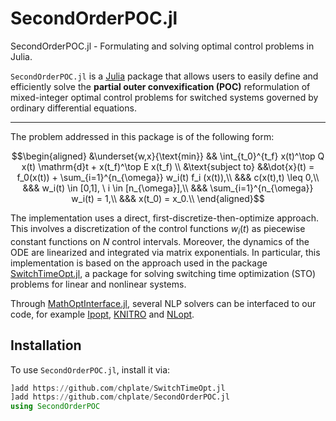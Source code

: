 # SecondOrderPOC.jl
SecondOrderPOC.jl - Formulating and solving optimal control problems in Julia.

`SecondOrderPOC.jl` is a [Julia](https://julialang.org) package that allows users to easily define and efficiently solve the **partial outer convexification (POC)** reformulation of mixed-integer optimal control problems for switched systems governed by ordinary differential equations. 
****

The problem addressed in this package is of the following form:

```math
\begin{aligned}
    &\underset{w,x}{\text{min}} && \int_{t_0}^{t_f} x(t)^\top Q x(t) \mathrm{d}t + x(t_f)^\top E x(t_f) \\
    &\text{subject to}
    &&\dot{x}(t) = f_0(x(t)) + \sum_{i=1}^{n_{\omega}} w_i(t) f_i (x(t)),\\
    &&& c(x(t),t) \leq 0,\\
    &&& w_i(t) \in [0,1], \ i \in [n_{\omega}],\\
    &&& \sum_{i=1}^{n_{\omega}} w_i(t) = 1,\\
    &&& x(t_0) = x_0.\\
\end{aligned}
```

The implementation uses a direct, first-discretize-then-optimize approach. This involves a discretization of the control functions $w_i(t)$ as piecewise constant functions on $N$ control intervals. Moreover, the dynamics of the ODE are linearized and integrated via matrix exponentials. In particular, this implementation is based on the approach used in the package [SwitchTimeOpt.jl](https://github.com/oxfordcontrol/SwitchTimeOpt.jl), a package for solving switching time optimization (STO) problems for linear and nonlinear systems. 

Through [MathOptInterface.jl](https://github.com/jump-dev/MathOptInterface.jl), several NLP solvers can be interfaced to our code, for example [Ipopt](https://github.com/jump-dev/Ipopt.jl), [KNITRO](https://github.com/jump-dev/KNITRO.jl) and [NLopt](https://github.com/JuliaOpt/NLopt.jl). 

## Installation

To use `SecondOrderPOC.jl`, install it via:

```julia
]add https://github.com/chplate/SwitchTimeOpt.jl
]add https://github.com/chplate/SecondOrderPOC.jl
using SecondOrderPOC
```
